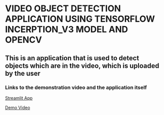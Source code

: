 # VIDEO OBJECT DETECTION APPLICATION USING TENSORFLOW INCERPTION_V3 MODEL AND OPENCV

## This is an application that is used to detect objects which are in the video, which is uploaded by the user

### Links to the demonstration video and the application itself

[Streamlit App](https://share.streamlit.io/tawandamavondo/ml_assignment/app.py "The app")

[Demo Video](https://example.com "The app")
